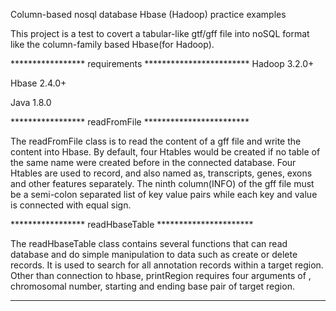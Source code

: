 Column-based nosql database Hbase (Hadoop) practice examples



This project is a test to covert a tabular-like gtf/gff file into noSQL format like the column-family based Hbase(for Hadoop).

***************** requirements ************************
Hadoop 3.2.0+

Hbase 2.4.0+

Java 1.8.0

***************** readFromFile ************************

The readFromFile class is to read the content of a gff file and write the content into Hbase. By default, four Htables would be created if no table of the same name were created before in the connected database. Four Htables are used to record, and also named as, transcripts, genes, exons and other features separately. The ninth column(INFO) of the gff file must be a semi-colon separated list of key value pairs while each key and value is connected with equal sign. 

***************** readHbaseTable **********************

The readHbaseTable class contains several functions that can read database and do simple manipulation to data such as create or delete records. It is used to search for all annotation records within a target region. Other than connection to hbase, printRegion requires four arguments of , chromosomal number, starting and ending base pair of target region. 

********************************************************

